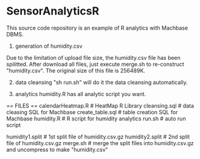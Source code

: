 # SensorAnalyticsR

This source code repository is an example of R analytics with Machbase DBMS.

1. generation of humidity.csv

Due to the limitation of upload file size, the humidity.csv file has been spilitted.
After download all files, just execute merge.sh to re-construct "humidity.csv".
The original size of this file is 256489K.

2. data cleansing
"sh run.sh" will do it the data cleansing automatically. 

3. analytics
humidity.R has all analytic script you want.

== FILES ==
calendarHeatmap.R    # HeatMap R Library 
cleansing.sql        # data cleasing SQL for Machbase
create_table.sql     # table creation SQL for Machbase
humidity.R           # R script for humidity analytics
run.sh               # auto run script 

humidity1.split      # 1st split file of humidity.csv.gz
humidity2.split      # 2nd split file of humidity.csv.gz
merge.sh             # merge the split files into humidity.csv.gz and uncompress to make "humidity.csv"

